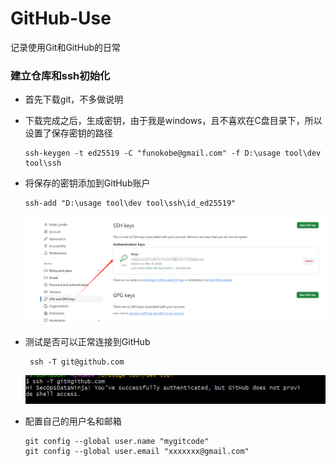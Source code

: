 # GitHub-Use
记录使用Git和GitHub的日常


### 建立仓库和ssh初始化
 - 首先下载git，不多做说明
 - 下载完成之后，生成密钥，由于我是windows，且不喜欢在C盘目录下，所以设置了保存密钥的路径
   ``` 
   ssh-keygen -t ed25519 -C "funokobe@gmail.com" -f D:\usage tool\dev tool\ssh 
   ``` 
- 将保存的密钥添加到GitHub账户

  ~~~ 
  ssh-add "D:\usage tool\dev tool\ssh\id_ed25519" 
  ~~~
  ![ssh的位置](image-1.png)
- 测试是否可以正常连接到GitHub
  ~~~
   ssh -T git@github.com
  ~~~
  ![成功的截图](image.png)

- 配置自己的用户名和邮箱
  ~~~
  git config --global user.name "mygitcode"
  git config --global user.email "xxxxxxx@gmail.com"
  ~~~
  